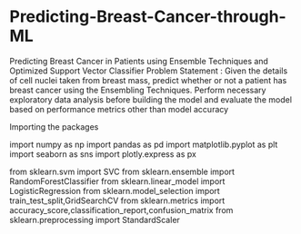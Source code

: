 # Predicting-Breast-Cancer-through-ML
Predicting Breast Cancer in Patients using Ensemble Techniques and Optimized Support Vector Classifier
Problem Statement : Given the details of cell nuclei taken from breast mass, predict whether or not a patient has breast cancer using the Ensembling Techniques. Perform necessary exploratory data analysis before building the model and evaluate the model based on performance metrics other than model accuracy

Importing the packages

import numpy as np import pandas as pd import matplotlib.pyplot as plt import seaborn as sns import plotly.express as px

from sklearn.svm import SVC from sklearn.ensemble import RandomForestClassifier from sklearn.linear_model import LogisticRegression from sklearn.model_selection import train_test_split,GridSearchCV from sklearn.metrics import accuracy_score,classification_report,confusion_matrix from sklearn.preprocessing import StandardScaler
